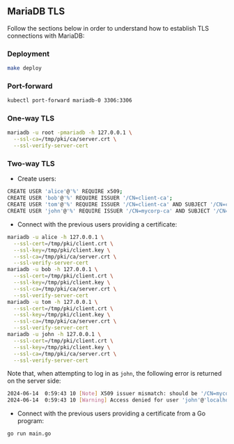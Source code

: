 ## MariaDB TLS

Follow the sections below in order to understand how to establish TLS connections with MariaDB:

### Deployment

```bash
make deploy
```

### Port-forward

```bash
kubectl port-forward mariadb-0 3306:3306
```

### One-way TLS

```bash
mariadb -u root -pmariadb -h 127.0.0.1 \
  --ssl-ca=/tmp/pki/ca/server.crt \
  --ssl-verify-server-cert
```

### Two-way TLS

- Create users:

```bash
CREATE USER 'alice'@'%' REQUIRE x509;
CREATE USER 'bob'@'%' REQUIRE ISSUER '/CN=client-ca';
CREATE USER 'tom'@'%' REQUIRE ISSUER '/CN=client-ca' AND SUBJECT '/CN=client';
CREATE USER 'john'@'%' REQUIRE ISSUER '/CN=mycorp-ca' AND SUBJECT '/CN=john';
```

- Connect with the previous users providing a certificate:

```bash
mariadb -u alice -h 127.0.0.1 \
  --ssl-cert=/tmp/pki/client.crt \
  --ssl-key=/tmp/pki/client.key \
  --ssl-ca=/tmp/pki/ca/server.crt \
  --ssl-verify-server-cert
mariadb -u bob -h 127.0.0.1 \
  --ssl-cert=/tmp/pki/client.crt \
  --ssl-key=/tmp/pki/client.key \
  --ssl-ca=/tmp/pki/ca/server.crt \
  --ssl-verify-server-cert
mariadb -u tom -h 127.0.0.1 \
  --ssl-cert=/tmp/pki/client.crt \
  --ssl-key=/tmp/pki/client.key \
  --ssl-ca=/tmp/pki/ca/server.crt \
  --ssl-verify-server-cert
mariadb -u john -h 127.0.0.1 \
  --ssl-cert=/tmp/pki/client.crt \
  --ssl-key=/tmp/pki/client.key \
  --ssl-ca=/tmp/pki/ca/server.crt \
  --ssl-verify-server-cert
```

Note that, when attempting to log in as `john`, the following error is returned on the server side:

```bash
2024-06-14  0:59:43 10 [Note] X509 issuer mismatch: should be '/CN=mycorp-ca' but is '/CN=client-ca'
2024-06-14  0:59:43 10 [Warning] Access denied for user 'john'@'localhost' (using password: NO)
```

- Connect with the previous users providing a certificate from a Go program:

```bash
go run main.go
```